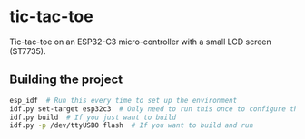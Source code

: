 # tic-tac-toe

Tic-tac-toe on an ESP32-C3 micro-controller with a small LCD screen (ST7735).


## Building the project

```bash
esp_idf  # Run this every time to set up the environment
idf.py set-target esp32c3  # Only need to run this once to configure the target
idf.py build  # If you just want to build
idf.py -p /dev/ttyUSB0 flash  # If you want to build and run
```
